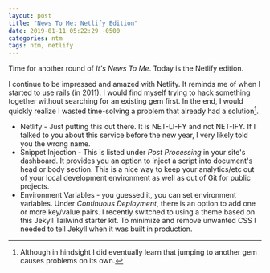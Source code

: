 ```yaml
---
layout: post
title: "News To Me: Netlify Edition"
date: 2019-01-11 05:22:29 -0500
categories: ntm
tags: ntm, netlify
---
```


Time for another round of *It's News To Me*. Today is the Netlify edition.

I continue to be impressed and amazed with Netlify. It reminds me of when I started to use rails (in 2011). I would find myself trying to hack something together without searching for an existing gem first. In the end, I would quickly realize I wasted time-solving a problem that already had a solution[^1].

* Netlify - Just putting this out there. It is NET-LI-FY and not NET-IFY. If I talked to you about this service before the new year, I very likely told you the wrong name. 
* Snippet Injection - This is listed under *Post Processing* in your site's dashboard. It provides you an option to inject a script into document's head or body section. This is a nice way to keep your analytics/etc out of your local development environment as well as out of Git for public projects.
* Environment Variables - you guessed it, you can set environment variables. Under *Continuous Deployment*, there is an option to add one or more key/value pairs. I recently switched to using a theme based on this Jekyll Tailwind starter kit. To minimize and remove unwanted CSS I needed to tell Jekyll when it was built in production.

[^1]: Although in hindsight I did eventually learn that jumping to another gem causes problems on its own.
